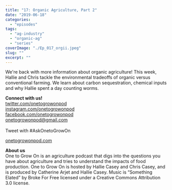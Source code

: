 ```yaml
---
title: "17: Organic Agriculture, Part 2"
date: "2019-06-18"
categories: 
  - "episodes"
tags: 
  - "ag-industry"
  - "organic-ag"
  - "series"
coverImage: "./Ep_017_orgii.jpeg"
slug: ""
excerpt: ""
---
```


We're back with more information about organic agriculture! This week, Hallie and Chris tackle the environmental tradeoffs of organic versus conventional farming. We learn about carbon sequestration, chemical inputs and why Hallie spent a day counting worms.

**Connect with us!**  
[twitter.com/onetogrowonpod](http://twitter.com/onetogrowonpod)  
[instagram.com/onetogrowonpod  
](http://instagram.com/onetogrowonpod)[facebook.com/onetogrowonpod  
](http://facebook.com/onetogrowonpod)[onetogrowonpod@gmail.com  
](mailto:onetogrowonpod@gmail.com)  
Tweet with #AskOnetoGrowOn  
  
[onetogrowonpod.com](http://onetogrowonpod.com/)

**About us**  
One to Grow On is an agriculture podcast that digs into the questions you have about agriculture and tries to understand the impacts of food production. One to Grow On is hosted by Hallie Casey and Chris Casey, and is produced by Catherine Arjet and Hallie Casey. Music is “Something Elated” by Broke For Free licensed under a Creative Commons Attribution 3.0 license.
